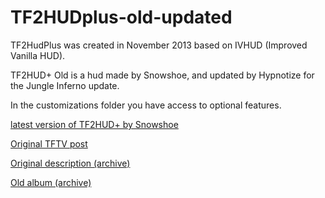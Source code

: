 # TF2HUDplus-old-updated

TF2HudPlus was created in November 2013 based on IVHUD (Improved Vanilla HUD).

TF2HUD+ Old is a hud  made by Snowshoe, and updated by Hypnotize for the Jungle Inferno update.
 
In the customizations folder you have access to optional features.

[latest version of TF2HUD+ by Snowshoe](https://huds.tf/site/s-TF2HudPlus)

[Original TFTV post](https://www.teamfortress.tv/14646/tf2hud)

[Original description (archive)](https://web.archive.org/web/20141122102353/http://steamcommunity.com/groups/tf2hudplus/discussions/0/620695877310642890) 

[Old album (archive)](https://web.archive.org/web/20150315012202/https://imgur.com/a/gIhHy) 
